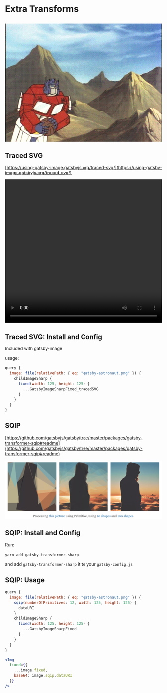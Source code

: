 # Extra Transforms

##

![](./assets/slam-dunk.gif)

## Traced SVG

[https://using-gatsby-image.gatsbyjs.org/traced-svg/](https://using-gatsby-image.gatsbyjs.org/traced-svg/)

<video controls="" style="max-width:100%" width="690" height="459"><source src="./assets/silhouette-lazy-loading_evq9xq.mp4" type="video/mp4"></video>

## Traced SVG: Install and Config

Included with gatsby-image

usage:

```js
query {
  image: file(relativePath: { eq: "gatsby-astronaut.png" }) {
    childImageSharp {
      fixed(width: 125, height: 125) {
        ...GatsbyImageSharpFixed_tracedSVG
      }
    }
  }
}
```

## SQIP

[https://github.com/gatsbyjs/gatsby/tree/master/packages/gatsby-transformer-sqip#readme](https://github.com/gatsbyjs/gatsby/tree/master/packages/gatsby-transformer-sqip#readme)

![](./assets/sqip.png)

## SQIP: Install and Config

Run:

`yarn add gatsby-transformer-sharp`

and add `gatsby-transformer-sharp` it to your `gatsby-config.js`

## SQIP: Usage

```js
query {
  image: file(relativePath: { eq: "gatsby-astronaut.png" }) {
    sqip(numberOfPrimitives: 12, width: 125, height: 125) {
      dataURI
    }
    childImageSharp {
      fixed(width: 125, height: 125) {
        ...GatsbyImageSharpFixed
      }
    }
  }
}
```

```jsx
<Img
  fixed={{
    ...image.fixed,
    base64: image.sqip.dataURI
  }}
/>
```
